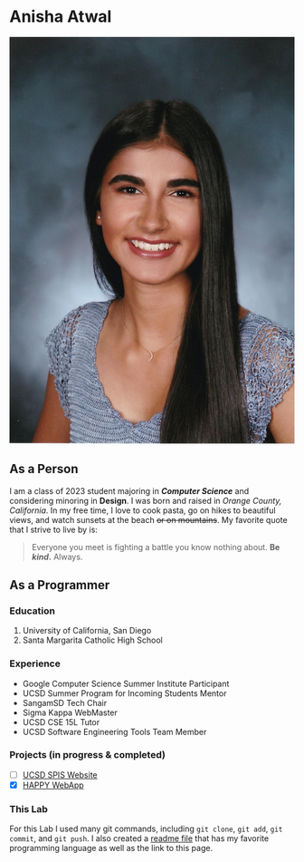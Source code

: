 # Anisha Atwal

![Anisha Atwal](anishaPic.jpeg)

## As a Person
I am a class of 2023 student majoring in ***Computer Science*** and considering minoring in **Design**. I was born and raised in *Orange County, California*. In my free time, I love to cook pasta, go on hikes to beautiful views, and watch sunsets at the beach ~~or on mountains~~. My favorite quote that I strive to live by is:
> Everyone you meet is fighting a battle you know nothing about. **Be _kind_.** Always.

## As a Programmer

### Education
1. University of California, San Diego
2. Santa Margarita Catholic High School

### Experience
- Google Computer Science Summer Institute Participant
- UCSD Summer Program for Incoming Students Mentor
- SangamSD Tech Chair
- Sigma Kappa WebMaster
- UCSD CSE 15L Tutor
- UCSD Software Engineering Tools Team Member

### Projects (in progress & completed)
- [ ] [UCSD SPIS Website](http://spis.ucsd.edu/)
- [x] [HAPPY WebApp](http://ama-happy.appspot.com/)

### This Lab
For this Lab I used many git commands, including `git clone`, `git add`, `git commit`, and `git push`. I also created a [readme file](README.md) that has my favorite programming language as well as the link to this page. 